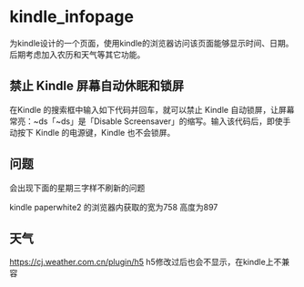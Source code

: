 # kindle_infopage
为kindle设计的一个页面，使用kindle的浏览器访问该页面能够显示时间、日期。后期考虑加入农历和天气等其它功能。
## 禁止 Kindle 屏幕自动休眠和锁屏
在Kindle 的搜索框中输入如下代码并回车，就可以禁止 Kindle 自动锁屏，让屏幕常亮：~ds「~ds」是「Disable Screensaver」的缩写。输入该代码后，即使手动按下 Kindle 的电源键，Kindle 也不会锁屏。

## 问题
会出现下面的星期三字样不刷新的问题

kindle paperwhite2 的浏览器内获取的宽为758 高度为897

## 天气
https://cj.weather.com.cn/plugin/h5
h5修改过后也会不显示，在kindle上不兼容